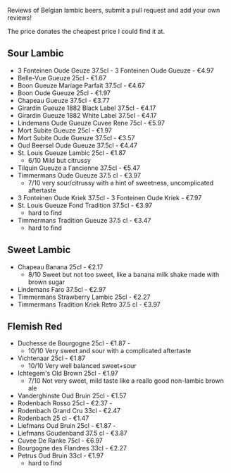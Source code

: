 Reviews of Belgian lambic beers, submit a pull request and add your own reviews!

The price donates the cheapest price I could find it at.

## Sour Lambic
* 3 Fonteinen Oude Geuze 37.5cl - 3 Fonteinen Oude Gueuze - €4.97
* Belle-Vue Gueuze 25cl - €1.67
* Boon Gueuze Mariage Parfait 37.5cl - €4.67
* Boon Oude Gueuze 25cl - €1.97
* Chapeau Gueuze 37.5cl - €3.77
* Girardin Gueuze 1882 Black Label 37.5cl - €4.17
* Girardin Gueuze 1882 White Label 37.5cl - €4.17
* Lindemans Oude Gueuze Cuvee Rene 75cl - €5.97
* Mort Subite Gueuze 25cl - €1.97
* Mort Subite Oude Gueuze 37.5cl - €3.57
* Oud Beersel Oude Gueuze 37.5cl - €4.47
* St. Louis Gueuze Lambic 25cl - €1.87
  - 6/10 Mild but citrussy
* Tilquin Gueuze a l'ancienne 37.5cl - €5.47
* Timmermans Oude Gueuze 37.5 cl - €3.97
  - 7/10 very sour/citrussy with a hint of sweetness, uncomplicated aftertaste
* 3 Fonteinen Oude Kriek 37.5cl - 3 Fonteinen Oude Kriek - €7.97
* St. Louis Gueuze Fond Tradition 37.5cl - €3.97
  - hard to find
* Timmermans Tradition Gueuze 37.5 cl - €3.47
  - hard to find

## Sweet Lambic
* Chapeau Banana 25cl - €2.17
  - 8/10 Sweet but not too sweet, like a banana milk shake made with brown sugar
* Lindemans Faro 37.5cl - €2.97
* Timmermans Strawberry Lambic 25cl - €2.27
* Timmermans Tradition Kriek Retro 37.5 cl - €3.97

## Flemish Red
* Duchesse de Bourgogne 25cl - €1.87 -
  - 10/10 Very sweet and sour with a complicated aftertaste
* Vichtenaar 25cl - €1.87
  - 10/10 Very well balanced sweet+sour
* Ichtegem's Old Brown 25cl - €1.97
  - 7/10 Not very sweet, mild taste like a reallo good non-lambic brown ale
* Vanderghinste Oud Bruin 25cl - €1.57
* Rodenbach Rosso 25cl - €2.37 -
* Rodenbach Grand Cru 33cl - €2.47
* Rodenbach 25 cl - €1.47
* Liefmans Oud Bruin 25cl - €1.87 -
* Liefmans Goudenband 37.5 cl - €3.87
* Cuvee De Ranke 75cl - €6.97
* Bourgogne des Flandres 33cl - €2.27
* Petrus Oud Bruin 33cl - €1.97
  - hard to find
